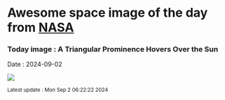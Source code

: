 
# Awesome space image of the day from [NASA](https://api.nasa.gov/)

### Today image : A Triangular Prominence Hovers Over the Sun
Date : 2024-09-02

![](https://apod.nasa.gov/apod/image/2409/SunTriangle_Vanoni_960.jpg)

<small>Latest update : Mon Sep  2 06:22:22 2024</small>
        